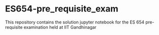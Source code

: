# ES654-pre_requisite_exam
This repository contains the solution jupyter notebook for the ES 654 pre-requisite examination held at IIT Gandhinagar
